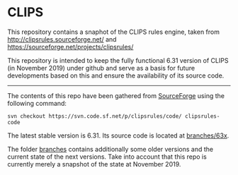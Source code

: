 # CLIPS

This repository contains a snaphot of the CLIPS rules engine, taken from http://clipsrules.sourceforge.net/ and https://sourceforge.net/projects/clipsrules/

This repository is intended to keep the fully functional 6.31 version of CLIPS (in November 2019) under github and serve as a basis for future developments based on this and ensure the availability of its source code.

---------

The contents of this repo have been gathered from [SourceForge](https://sourceforge.net) using the following command:
```
svn checkout https://svn.code.sf.net/p/clipsrules/code/ clipsrules-code
```

The latest stable version is 6.31. Its source code is located at [branches/63x](branches/63x). 

The folder [branches](branches) contains additionally some older versions and the current state of the next versions. Take into account that this repo is currently merely a snapshot of the state at November 2019.
